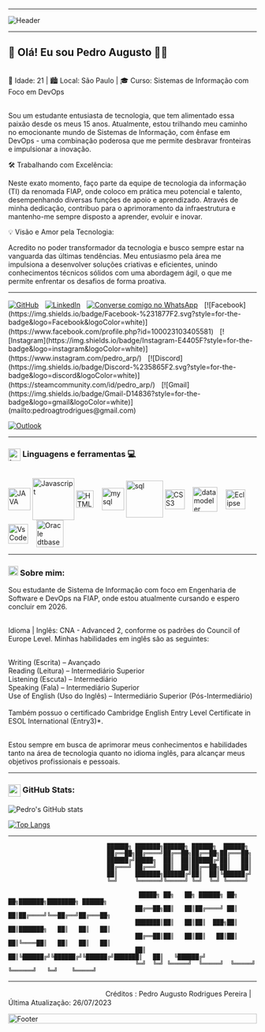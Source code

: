***

<img align="center" alt="Header" src="https://github.com/joaopauloaramuni/joaopauloaramuni/raw/main/img/header.png?raw=true" style="max-width: 100%;">

***

<p>
  <h2> 👋 Olá! Eu sou Pedro Augusto 👨‍💻 </h1> <br>
 🚀 Idade: 21 | 🏙️ Local: São Paulo | 🎓 Curso: Sistemas de Informação com Foco em DevOps <br><br>

Sou um estudante entusiasta de tecnologia, que tem alimentado essa paixão desde os meus 15 anos. Atualmente, estou trilhando meu caminho no emocionante mundo de Sistemas de Informação, com ênfase em DevOps - uma combinação poderosa que me permite desbravar fronteiras e impulsionar a inovação.

🛠️ Trabalhando com Excelência:

Neste exato momento, faço parte da equipe de tecnologia da informação (TI) da renomada FIAP, onde coloco em prática meu potencial e talento, desempenhando diversas funções de apoio e aprendizado. Através de minha dedicação, contribuo para o aprimoramento da infraestrutura e mantenho-me sempre disposto a aprender, evoluir e inovar.

💡 Visão e Amor pela Tecnologia:

Acredito no poder transformador da tecnologia e busco sempre estar na vanguarda das últimas tendências. Meu entusiasmo pela área me impulsiona a desenvolver soluções criativas e eficientes, unindo conhecimentos técnicos sólidos com uma abordagem ágil, o que me permite enfrentar os desafios de forma proativa.
</p>

***

[![GitHub](https://img.shields.io/badge/github-%23121011.svg?style=for-the-badge&logo=github&logoColor=white)](https://github.com/pedro-arp)ㅤ[![LinkedIn](https://img.shields.io/badge/linkedin-%230077B5.svg?style=for-the-badge&logo=linkedin&logoColor=white)](https://www.linkedin.com/in/pedro-augusto-a10a44235/)ㅤ[![Converse comigo no WhatsApp](https://img.shields.io/badge/WhatsApp-25D366?style=for-the-badge&logo=whatsapp&logoColor=white)](https://wa.me/5511995290217?text=Olá!)ㅤ[![Facebook](https://img.shields.io/badge/Facebook-%231877F2.svg?style=for-the-badge&logo=Facebook&logoColor=white)](https://www.facebook.com/profile.php?id=100023103405581)ㅤ[![Instagram](https://img.shields.io/badge/Instagram-E4405F?style=for-the-badge&logo=instagram&logoColor=white)](https://www.instagram.com/pedro_arp/)ㅤ[![Discord](https://img.shields.io/badge/Discord-%235865F2.svg?style=for-the-badge&logo=discord&logoColor=white)](https://steamcommunity.com/id/pedro_arp/)ㅤ[![Gmail](https://img.shields.io/badge/Gmail-D14836?style=for-the-badge&logo=gmail&logoColor=white)](mailto:pedroagtrodrigues@gmail.com)

[![Outlook](https://img.shields.io/badge/Microsoft_Outlook-0078D4?style=for-the-badge&logo=microsoft-outlook&logoColor=white)](mailto:pedroagt_rodrigues@hotmail.com)
  
***

### <img align="center" alt="tag code" width="25" src="https://raw.githubusercontent.com/rahulbanerjee26/githubProfileReadmeGenerator/main/gifs/code.gif"/>   Linguagens e ferramentas 💻


<div style="display: inline_block"> <br/>
<img align="center" width="45" alt="JAVA" src="https://github.com/joaopauloaramuni/joaopauloaramuni/raw/main/img/java.png"/>
<img align="center" width="85" alt="Javascript" src="https://logos-world.net/wp-content/uploads/2023/02/JavaScript-Symbol.png"/>
<img align="center" width="35" alt="HTML5" src="https://github.com/joaopauloaramuni/joaopauloaramuni/raw/main/img/html.svg"/>ㅤ
<img align="center" width="45" alt="mysql" src="https://github.com/joaopauloaramuni/joaopauloaramuni/raw/main/img/mysql.png"/>
<img align="center" width="75" alt="sql" src="http://sidroniolima.com.br/blog/wp-content/uploads/2018/08/sql.png"/>
<img align="center" width="40" alt="CSS3" src="https://upload.wikimedia.org/wikipedia/commons/d/d5/CSS3_logo_and_wordmark.svg"/>ㅤ
<img align="center" width="50" alt="data modeler" src="https://dashboard.snapcraft.io/site_media/appmedia/2016/08/icon256.png"/>ㅤ
<img align="center" width="40" alt="Eclipse" src="https://github.com/joaopauloaramuni/joaopauloaramuni/raw/main/img/eclipse.png"/>ㅤ
<img align="center" width="40" alt="VsCode" src="https://github.com/joaopauloaramuni/joaopauloaramuni/raw/main/img/vs.png"/>ㅤ
<img align="center" width="55" alt="Oracle dtbase" src="https://m.media-amazon.com/images/I/41QodfboFdL.png"/>ㅤ
</div>

***

### <img height="20" alt="GIF" src="https://github.com/joaopauloaramuni/joaopauloaramuni/raw/main/img/soulgem.gif?raw=true" style="max-width: 100%; display: inline-block;" data-target="animated-image.originalImage"> Sobre mim:
<p> 
Sou estudante de Sistema de Informação com foco em Engenharia de Software e DevOps na FIAP, onde estou atualmente cursando e espero concluir em 2026. <br> <br> 

Idioma | Inglês: CNA - Advanced 2, conforme os padrões do Council of Europe Level. Minhas habilidades em inglês são as seguintes:<br> <br>

Writing (Escrita) – Avançado <br>
Reading (Leitura) – Intermediário Superior <br>
Listening (Escuta) – Intermediário <br>
Speaking (Fala) – Intermediário Superior <br> 
Use of English (Uso do Inglês) – Intermediário Superior (Pós-Intermediário) <br> <br>
Também possuo o certificado Cambridge English Entry Level Certificate in ESOL International (Entry3)*. <br> <br> 

Estou sempre em busca de aprimorar meus conhecimentos e habilidades tanto na área de tecnologia quanto no idioma inglês, para alcançar meus objetivos profissionais e pessoais.
</p>

***
### <img align="center" alt="graphic image" width="25" src="https://github.com/joaopauloaramuni/joaopauloaramuni/raw/main/img/graphic.gif?raw=true"/> GitHub Stats:
![Pedro's GitHub stats](https://github-readme-stats.vercel.app/api?username=pedro-arp&show_icons=true&theme=radical)

[![Top Langs](https://github-readme-stats.vercel.app/api/top-langs/?username=pedro-arp&layout=donut-vertical&theme=radical)](https://github.com/pedro-arp/github-readme-stats)

***
<p>

  
                                ██████╗ ███████╗██████╗ ██████╗  ██████╗                             
                                ██╔══██╗██╔════╝██╔══██╗██╔══██╗██╔═══██╗                            
                                ██████╔╝█████╗  ██║  ██║██████╔╝██║   ██║                            
                                ██╔═══╝ ██╔══╝  ██║  ██║██╔══██╗██║   ██║                            
                                ██║     ███████╗██████╔╝██║  ██║╚██████╔╝                            
                                ╚═╝     ╚══════╝╚═════╝ ╚═╝  ╚═╝ ╚═════╝                             
                                                                                                     
                                         █████╗ ██╗   ██╗ ██████╗ ██╗   ██╗███████╗████████╗ ██████╗ 
                                        ██╔══██╗██║   ██║██╔════╝ ██║   ██║██╔════╝╚══██╔══╝██╔═══██╗
                                        ███████║██║   ██║██║  ███╗██║   ██║███████╗   ██║   ██║   ██║
                                        ██╔══██║██║   ██║██║   ██║██║   ██║╚════██║   ██║   ██║   ██║
                                        ██║  ██║╚██████╔╝╚██████╔╝╚██████╔╝███████║   ██║   ╚██████╔╝
                                        ╚═╝  ╚═╝ ╚═════╝  ╚═════╝  ╚═════╝ ╚══════╝   ╚═╝    ╚═════╝ 
                                                                                                     
***
<p>
  ㅤㅤㅤㅤㅤㅤㅤㅤㅤㅤㅤㅤㅤㅤㅤ Créditos : Pedro Augusto Rodrigues Pereira
  | Última Atualização: 26/07/2023
</p>
         
 <img width="100%" align="center" alt="Footer" height="20" src="https://github.com/joaopauloaramuni/joaopauloaramuni/raw/main/img/footer-gray.gif?raw=true"  style="max-width: 100%; display: inline-block;">
